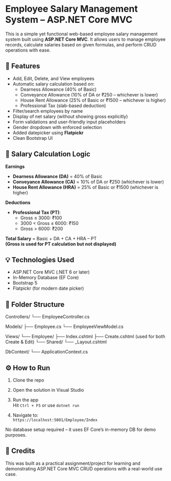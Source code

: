# Employee Salary Management System – ASP.NET Core MVC

This is a simple yet functional web-based employee salary management system built using **ASP.NET Core MVC**. It allows users to manage employee records, calculate salaries based on given formulas, and perform CRUD operations with ease.

## 🎯 Features

- Add, Edit, Delete, and View employees
- Automatic salary calculation based on:
  - Dearness Allowance (40% of Basic)
  - Conveyance Allowance (10% of DA or ₹250 – whichever is lower)
  - House Rent Allowance (25% of Basic or ₹1500 – whichever is higher)
  - Professional Tax (slab-based deduction)
- Filter/search employees by name
- Display of net salary (without showing gross explicitly)
- Form validations and user-friendly input placeholders
- Gender dropdown with enforced selection
- Added datepicker using **Flatpickr**
- Clean Bootstrap UI

## 🧮 Salary Calculation Logic

**Earnings**
- **Dearness Allowance (DA)** = 40% of Basic
- **Conveyance Allowance (CA)** = 10% of DA or ₹250 (whichever is lower)
- **House Rent Allowance (HRA)** = 25% of Basic or ₹1500 (whichever is higher)

**Deductions**
- **Professional Tax (PT)**:
  - Gross ≤ 3000: ₹100
  - 3000 < Gross ≤ 6000: ₹150
  - Gross > 6000: ₹200

**Total Salary** = Basic + DA + CA + HRA – PT  
**(Gross is used for PT calculation but not displayed)**

## 💡 Technologies Used

- ASP.NET Core MVC (.NET 6 or later)
- In-Memory Database (EF Core)
- Bootstrap 5
- Flatpickr (for modern date picker)

## 📂 Folder Structure

Controllers/
└── EmployeeController.cs

Models/
├── Employee.cs
└── EmployeeViewModel.cs

Views/
└── Employee/
├── Index.cshtml
├── Create.cshtml (used for both Create & Edit)
└── Shared/
└── _Layout.cshtml

DbContext/
└── ApplicationContext.cs



## ⚙️ How to Run

1. Clone the repo  

2. Open the solution in Visual Studio 

3. Run the app  
   Hit `Ctrl + F5` or use `dotnet run`

4. Navigate to:  
   `https://localhost:5001/Employee/Index`

No database setup required – it uses EF Core’s in-memory DB for demo purposes.

## 🙌 Credits

This was built as a practical assignment/project for learning and demonstrating ASP.NET Core MVC CRUD operations with a real-world use case.


